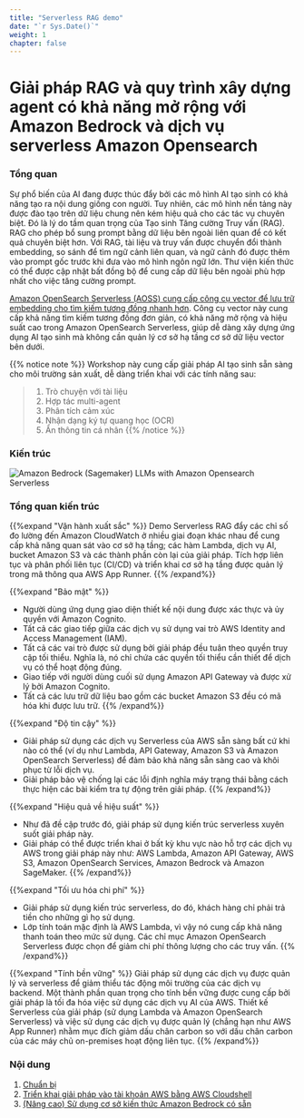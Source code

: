 ```yaml
---
title: "Serverless RAG demo"
date: "`r Sys.Date()`" 
weight: 1 
chapter: false
---
```


# Giải pháp RAG và quy trình xây dựng agent có khả năng mở rộng với Amazon Bedrock và dịch vụ serverless Amazon Opensearch

### Tổng quan

Sự phổ biến của AI đang được thúc đẩy bởi các mô hình AI tạo sinh có khả năng tạo ra nội dung giống con người. Tuy nhiên, các mô hình nền tảng này được đào tạo trên dữ liệu chung nên kém hiệu quả cho các tác vụ chuyên biệt. Đó là lý do tầm quan trọng của Tạo sinh Tăng cường Truy vấn (RAG). RAG cho phép bổ sung prompt bằng dữ liệu bên ngoài liên quan để có kết quả chuyên biệt hơn. Với RAG, tài liệu và truy vấn được chuyển đổi thành embedding, so sánh để tìm ngữ cảnh liên quan, và ngữ cảnh đó được thêm vào prompt gốc trước khi đưa vào mô hình ngôn ngữ lớn. Thư viện kiến thức có thể được cập nhật bất đồng bộ để cung cấp dữ liệu bên ngoài phù hợp nhất cho việc tăng cường prompt.

[Amazon OpenSearch Serverless (AOSS) cung cấp công cụ vector để lưu trữ embedding cho tìm kiếm tương đồng nhanh hơn](https://aws.amazon.com/blogs/big-data/introducing-the-vector-engine-for-amazon-opensearch-serverless-now-in-preview/). Công cụ vector này cung cấp khả năng tìm kiếm tương đồng đơn giản, có khả năng mở rộng và hiệu suất cao trong Amazon OpenSearch Serverless, giúp dễ dàng xây dựng ứng dụng AI tạo sinh mà không cần quản lý cơ sở hạ tầng cơ sở dữ liệu vector bên dưới.

{{% notice note %}}
Workshop này cung cấp giải pháp AI tạo sinh sẵn sàng cho môi trường sản xuất, dễ dàng triển khai với các tính năng sau:
>   1. Trò chuyện với tài liệu
>   2. Hợp tác multi-agent
>   3. Phân tích cảm xúc
>   4. Nhận dạng ký tự quang học (OCR)
>   5. Ẩn thông tin cá nhân
{{% /notice %}}

<!-- {{% notice info %}}
Giao diện người dùng cũ được duy trì trong nhánh v0.0.1(Old-UI).
{{% /notice %}} -->

<!-- #### Các demo

{{%expand "Trò chuyện với tài liệu/Quản lý tài liệu (Đa ngôn ngữ)" %}}
![Doc Chat/Doc Management (Multi-lingual) gif demo](/images/demo_doc-chat-management.gif)
{{% /expand%}}

{{%expand "Demo multi-agent" %}}
![Multi-Agent gif demo](/images/demo_multi-agent.gif)
{{% /expand%}}

{{%expand "Ẩn thông tin cá nhân" %}}
![]()
{{% /expand%}}

{{%expand "OCR" %}}
![Multi-Agent gif demo](/images/demo_multi-agent.gif)
{{% /expand%}}

{{%expand "Phân tích cảm xúc" %}}
![]()
{{% /expand%}} -->

### Kiến trúc

![Amazon Bedrock (Sagemaker) LLMs with Amazon Opensearch Serverless](/images/arch-1.png)

### Tổng quan kiến trúc

{{%expand "Vận hành xuất sắc" %}} Demo Serverless RAG đẩy các chỉ số đo lường đến Amazon CloudWatch ở nhiều giai đoạn khác nhau để cung cấp khả năng quan sát vào cơ sở hạ tầng; các hàm Lambda, dịch vụ AI, bucket Amazon S3 và các thành phần còn lại của giải pháp. Tích hợp liên tục và phân phối liên tục (CI/CD) và triển khai cơ sở hạ tầng được quản lý trong mã thông qua AWS App Runner. {{% /expand%}}

{{%expand "Bảo mật" %}}
- Người dùng ứng dụng giao diện thiết kế nội dung được xác thực và ủy quyền với Amazon Cognito.
- Tất cả các giao tiếp giữa các dịch vụ sử dụng vai trò AWS Identity and Access Management (IAM).
- Tất cả các vai trò được sử dụng bởi giải pháp đều tuân theo quyền truy cập tối thiểu. Nghĩa là, nó chỉ chứa các quyền tối thiểu cần thiết để dịch vụ có thể hoạt động đúng.
- Giao tiếp với người dùng cuối sử dụng Amazon API Gateway và được xử lý bởi Amazon Cognito.
- Tất cả các lưu trữ dữ liệu bao gồm các bucket Amazon S3 đều có mã hóa khi được lưu trữ.
{{% /expand%}}

{{%expand "Độ tin cậy" %}}
- Giải pháp sử dụng các dịch vụ Serverless của AWS sẵn sàng bất cứ khi nào có thể (ví dụ như Lambda, API Gateway, Amazon S3 và Amazon OpenSearch Serverless) để đảm bảo khả năng sẵn sàng cao và khôi phục từ lỗi dịch vụ.
- Giải pháp bảo vệ chống lại các lỗi định nghĩa máy trạng thái bằng cách thực hiện các bài kiểm tra tự động trên giải pháp.
{{% /expand%}}

{{%expand "Hiệu quả về hiệu suất" %}}
- Như đã đề cập trước đó, giải pháp sử dụng kiến trúc serverless xuyên suốt giải pháp này.
- Giải pháp có thể được triển khai ở bất kỳ khu vực nào hỗ trợ các dịch vụ AWS trong giải pháp này như: AWS Lambda, Amazon API Gateway, AWS S3, Amazon OpenSearch Services, Amazon Bedrock và Amazon SageMaker.
{{% /expand%}}

{{%expand "Tối ưu hóa chi phí" %}}
- Giải pháp sử dụng kiến trúc serverless, do đó, khách hàng chỉ phải trả tiền cho những gì họ sử dụng.
- Lớp tính toán mặc định là AWS Lambda, vì vậy nó cung cấp khả năng thanh toán theo mức sử dụng. Các chỉ mục Amazon OpenSearch Serverless được chọn để giảm chi phí thông lượng cho các truy vấn.
{{% /expand%}}

{{%expand "Tính bền vững" %}}
Giải pháp sử dụng các dịch vụ được quản lý và serverless để giảm thiểu tác động môi trường của các dịch vụ backend. Một thành phần quan trọng cho tính bền vững được cung cấp bởi giải pháp là tối đa hóa việc sử dụng các dịch vụ AI của AWS. Thiết kế Serverless của giải pháp (sử dụng Lambda và Amazon OpenSearch Serverless) và việc sử dụng các dịch vụ được quản lý (chẳng hạn như AWS App Runner) nhằm mục đích giảm dấu chân carbon so với dấu chân carbon của các máy chủ on-premises hoạt động liên tục.
{{% /expand%}}

### Nội dung

1. [Chuẩn bị](1-prerequisites/)
2. [Triển khai giải pháp vào tài khoản AWS bằng AWS Cloudshell](2-deploy/)
3. [(Nâng cao) Sử dụng cơ sở kiến thức Amazon Bedrock có sẵn](3-advanced/)
